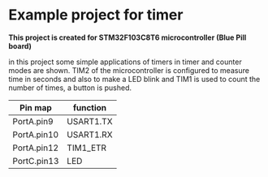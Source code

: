 <h1> Example project for timer </h1>
<b>This project is created for STM32F103C8T6 microcontroller (Blue Pill board)</b>

in this project some simple applications of timers in timer and counter modes are shown. TIM2 of the microcontroller is configured to measure time in seconds and also to make a LED blink and TIM1 is used to count the number of times, a button is pushed.

| Pin map     | function    |
| ----------- | ----------- |
| PortA.pin9  | USART1.TX   |
| PortA.pin10 | USART1.RX   |    
| PortA.pin12 | TIM1_ETR    |   
| PortC.pin13 | LED         |   





